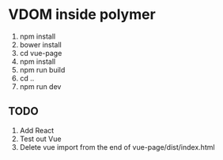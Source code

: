# VDOM inside polymer
1. npm install
2. bower install
3. cd vue-page
4. npm install
5. npm run build
6. cd ..
7. npm run dev

## TODO
1. Add React
2. Test out Vue
3. Delete vue import from the end of vue-page/dist/index.html